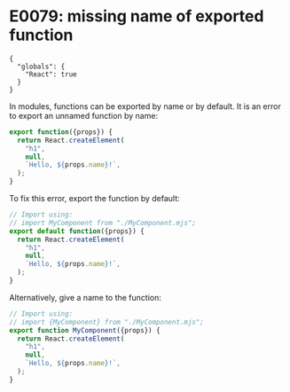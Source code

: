 # E0079: missing name of exported function

```config-for-examples
{
  "globals": {
    "React": true
  }
}
```

In modules, functions can be exported by name or by default. It is an error to
export an unnamed function by name:

```javascript
export function({props}) {
  return React.createElement(
    "h1",
    null,
    `Hello, ${props.name}!`,
  );
}
```

To fix this error, export the function by default:

```javascript
// Import using:
// import MyComponent from "./MyComponent.mjs";
export default function({props}) {
  return React.createElement(
    "h1",
    null,
    `Hello, ${props.name}!`,
  );
}
```

Alternatively, give a name to the function:

```javascript
// Import using:
// import {MyComponent} from "./MyComponent.mjs";
export function MyComponent({props}) {
  return React.createElement(
    "h1",
    null,
    `Hello, ${props.name}!`,
  );
}
```
